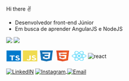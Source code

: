 Hi there ✌️

- Desenvolvedor front-end Júnior
- Em busca de aprender AngularJS e NodeJS

<div>
  <img height="180em" src="https://github-readme-stats.vercel.app/api?username=Rafael72-hue&show_icons=true&theme=dracula&inclued_all_commits=true&count_private=true" />
  <img height="180em" src="https://github-readme-stats.vercel.app/api/top-langs/?username=Rafael72-hue&layout=compact&lang_count=16&theme=dracula"/>
</div>
<div style="display: inline_block"><br>
    <img align="center" alt="typescript" height="30" width="40" src="https://raw.githubusercontent.com/devicons/devicon/master/icons/typescript/typescript-plain.svg">
    <img align="center" alt="javascript" height="30" width="40" src="https://raw.githubusercontent.com/devicons/devicon/master/icons/javascript/javascript-plain.svg">
    <img align="center" alt="css" height="30" width="40" src="https://raw.githubusercontent.com/devicons/devicon/master/icons/css3/css3-plain.svg">
    <img align="center" alt="html5" height="30" width="40" src="https://raw.githubusercontent.com/devicons/devicon/master/icons/html5/html5-original.svg">
    <img align="center" alt="react" height="30" width="40" src="https://raw.githubusercontent.com/devicons/devicon/master/icons/react/react-original.svg">
    <img align="center" alt="react" height="30" width="40" src="https://cdn.jsdelivr.net/gh/devicons/devicon/icons/angularjs/angularjs-original.svg">
</div>
<div style="display: inline_block"><br>
   <a href="https://www.linkedin.com/in/rafael-eliú" target="_blank"> <img align="center" alt="LinkedIN" src="https://img.shields.io/badge/LinkedIn-0077B5?style=for-the-badge&logo=linkedin&logoColor=white"></a>
    <a href="https://www.instagram.com/rafael00123/" target="_blank"><img align="center" alt="Instagram" src="https://img.shields.io/badge/Instagram-E4405F?style=for-the-badge&logo=instagram&logoColor=white">
    <a href="mailto:rafaeleliu79@gmail.com" target="_blank"><img align="center" alt="Email" src="https://img.shields.io/badge/Gmail-D14836?style=for-the-badge&logo=gmail&logoColor=white">
</div>
  
